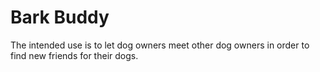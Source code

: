 # Bark Buddy

The intended use is to let dog owners meet other dog owners in order to find new friends for their dogs. 
